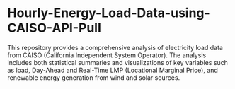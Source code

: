 # Hourly-Energy-Load-Data-using-CAISO-API-Pull
This repository provides a comprehensive analysis of electricity load data from CAISO (California Independent System Operator). The analysis includes both statistical summaries and visualizations of key variables such as load, Day-Ahead and Real-Time LMP (Locational Marginal Price), and renewable energy generation from wind and solar sources.
